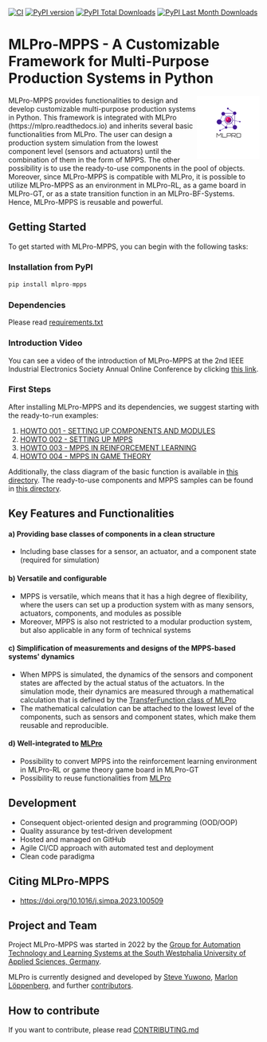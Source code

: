[![CI](https://github.com/fhswf/MLPro-MPPS/actions/workflows/ci.yml/badge.svg)](https://github.com/fhswf/MLPro-MPPS/actions/workflows/ci.yml)
[![PyPI version](https://badge.fury.io/py/mlpro-mpps.svg)](https://badge.fury.io/py/mlpro-mpps)
[![PyPI Total Downloads](https://static.pepy.tech/personalized-badge/mlpro-mpps?period=total&units=international_system&left_color=blue&right_color=orange&left_text=PyPI%20Total%20Downloads)](https://pepy.tech/project/mlpro-mpps)
[![PyPI Last Month Downloads](https://static.pepy.tech/personalized-badge/mlpro-mpps?period=month&units=international_system&left_color=blue&right_color=orange&left_text=PyPI%20Last%20Month%20Downloads)](https://pepy.tech/project/mlpro-mpps)

# MLPro-MPPS - A Customizable Framework for Multi-Purpose Production Systems in Python

<img src="https://github.com/fhswf/MLPro/blob/main/doc/logo/original/logo.png?raw=True" align="right" width="25%"/>
MLPro-MPPS provides functionalities to design and develop customizable multi-purpose production systems in Python. This framework is integrated with MLPro (https://mlpro.readthedocs.io) and inherits several basic functionalities from MLPro. The user can design a production system simulation from the lowest component level (sensors and actuators) until the combination of them in the form of MPPS. The other possibility is to use the ready-to-use components in the pool of objects. Moreover, since MLPro-MPPS is compatible with MLPro, it is possible to utilize MLPro-MPPS as an environment in MLPro-RL, as a game board in MLPro-GT, or as a state transition function in an MLPro-BF-Systems. Hence, MLPro-MPPS is reusable and powerful.

## Getting Started
To get started with MLPro-MPPS, you can begin with the following tasks:

### Installation from PyPI
```python
pip install mlpro-mpps
```

### Dependencies
Please read [requirements.txt](https://github.com/fhswf/MLPro-MPPS/blob/main/requirements.txt)

### Introduction Video
You can see a video of the introduction of MLPro-MPPS at the 2nd IEEE Industrial Electronics Society Annual Online Conference by clicking [this link](https://youtu.be/zjvDDBpl-bE).

### First Steps
After installing MLPro-MPPS and its dependencies, we suggest starting with the ready-to-run examples:
1. [HOWTO 001 - SETTING UP COMPONENTS AND MODULES](https://github.com/fhswf/MLPro-MPPS/blob/main/src/mlpro_mpps/examples/howto_001_set_up_components_and_modules_in_MPPS.py)
2. [HOWTO 002 - SETTING UP MPPS](https://github.com/fhswf/MLPro-MPPS/blob/main/src/mlpro_mpps/examples/howto_002_set_up_MPPS.py)
3. [HOWTO 003 - MPPS IN REINFORCEMENT LEARNING](https://github.com/fhswf/MLPro-MPPS/blob/main/src/mlpro_mpps/examples/howto_003_run_RL_on_BGLP_using_MPPS.py)
4. [HOWTO 004 - MPPS IN GAME THEORY](https://github.com/fhswf/MLPro-MPPS/blob/main/src/mlpro_mpps/examples/howto_004_run_GT_on_BGLP_using_MPPS.py)

Additionally, the class diagram of the basic function is available in [this directory](https://github.com/fhswf/MLPro-MPPS/tree/main/doc/class_diagram). The ready-to-use components and MPPS samples can be found in [this directory](https://github.com/fhswf/MLPro-MPPS/tree/main/src/mlpro_mpps/pool).


## Key Features and Functionalities

#### a) Providing base classes of components in a clean structure
- Including base classes for a sensor, an actuator, and a component state (required for simulation)

#### b) Versatile and configurable
- MPPS is versatile, which means that it has a high degree of flexibility, where the users can set up a production system with as many sensors, actuators, components, and modules as possible
- Moreover, MPPS is also not restricted to a modular production system, but also applicable in any form of technical systems

#### c) Simplification of measurements and designs of the MPPS-based systems' dynamics
- When MPPS is simulated, the dynamics of the sensors and component states are affected by the actual status of the actuators. In the simulation mode, their dynamics are measured through a mathematical calculation that is defined by the [TransferFunction class of MLPro](https://github.com/fhswf/MLPro/blob/main/src/mlpro/bf/physics/basics.py)
- The mathematical calculation can be attached to the lowest level of the components, such as sensors and component states, which make them reusable and reproducible.

#### d) Well-integrated to [MLPro](https://mlpro.readthedocs.io)
- Possibility to convert MPPS into the reinforcement learning environment in MLPro-RL or game theory game board in MLPro-GT
- Possibility to reuse functionalities from [MLPro](https://mlpro.readthedocs.io)

## Development
- Consequent object-oriented design and programming (OOD/OOP)
- Quality assurance by test-driven development
- Hosted and managed on GitHub
- Agile CI/CD approach with automated test and deployment
- Clean code paradigma

## Citing MLPro-MPPS
- https://doi.org/10.1016/j.simpa.2023.100509

## Project and Team
Project MLPro-MPPS was started in 2022 by the [Group for Automation Technology and Learning Systems at the South Westphalia University of Applied Sciences, Germany](https://www.fh-swf.de/de/forschung___transfer_4/labore_3/labs/labor_fuer_automatisierungstechnik__soest_1/standardseite_57.php).

MLPro is currently designed and developed by [Steve Yuwono](https://github.com/steveyuwono), [Marlon Löppenberg](https://github.com/marlonloeppenberg), and further [contributors](https://github.com/fhswf/MLPro/graphs/contributors). 


## How to contribute
If you want to contribute, please read [CONTRIBUTING.md](https://github.com/fhswf/MLPro-MPPS/blob/main/CONTRIBUTING.md)
